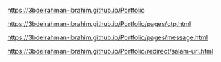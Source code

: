 https://3bdelrahman-ibrahim.github.io/Portfolio

https://3bdelrahman-ibrahim.github.io/Portfolio/pages/otp.html

https://3bdelrahman-ibrahim.github.io/Portfolio/pages/message.html

https://3bdelrahman-ibrahim.github.io/Portfolio/redirect/salam-url.html
